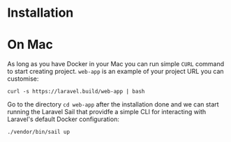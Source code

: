 # Installation

# On Mac

As long as you have Docker in your Mac you can run simple `CURL` command to start creating project. `web-app` is an example of your project URL you can customise:
```Mac-CLI
curl -s https://laravel.build/web-app | bash
```

Go to the directory `cd web-app` after the installation done and we can start running the Laravel Sail that providfe a simple CLI for interacting with Laravel's default Docker configuration:
```Mac-CLI
./vendor/bin/sail up
```